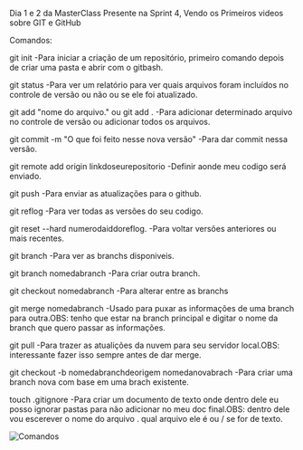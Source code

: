Dia 1 e 2 da MasterClass Presente na Sprint 4, Vendo os Primeiros videos sobre GIT e GitHub

Comandos:

git init -Para iniciar a criação de um repositório, primeiro comando depois de criar uma pasta e abrir com o gitbash.

git status -Para ver um relatório para ver quais arquivos foram incluídos no controle de versão ou não ou se ele foi atualizado.

git add "nome do arquivo." ou git add . -Para adicionar determinado arquivo no controle de versão ou adicionar todos os arquivos.

git commit -m "O que foi feito nesse nova versão" -Para dar commit nessa versão.

git remote add origin linkdoseurepositorio -Definir aonde meu codigo será enviado.

git push -Para enviar as atualizações para o github.

git reflog -Para ver todas as versões do seu codigo.

git reset --hard numerodaiddoreflog. -Para voltar versões anteriores ou mais recentes.

git branch -Para ver as branchs disponiveis.

git branch nomedabranch -Para criar outra branch.

git checkout nomedabranch -Para alterar entre as branchs

git merge nomedabranch -Usado para puxar as informações de uma branch para outra.OBS: tenho que estar na branch principal e digitar o nome da branch que quero passar as informações.

git pull -Para trazer as atualições da nuvem para seu servidor local.OBS: interessante fazer isso sempre antes de dar merge.

git checkout -b nomedabranchdeorigem nomedanovabrach -Para criar uma branch nova com base em uma brach existente.

touch .gitignore -Para criar um documento de texto onde dentro dele eu posso ignorar pastas para não adicionar no meu doc final.OBS: dentro dele vou escerever o nome do arquivo . qual arquivo ele é ou / se for de texto.

![Comandos](https://github.com/JulioCaetanovds/RealityStone_JulioCaetano_Compass/blob/develop/assets/Screenshot_1.png)
